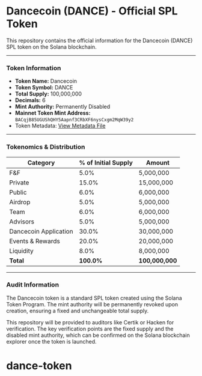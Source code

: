# Dancecoin (DANCE) - Official SPL Token

This repository contains the official information for the Dancecoin (DANCE) SPL token on the Solana blockchain.

---

### **Token Information**

* **Token Name:** Dancecoin
* **Token Symbol:** DANCE
* **Total Supply:** 100,000,000
* **Decimals:** 6
* **Mint Authority:** Permanently Disabled
* **Mainnet Token Mint Address:** `BACqjB85UGUShQHY5Aapnf3CRbXF6nysCxgm2MqW39y2`
* Token Metadata: [View Metadata File](token-metadata.json)

---

### **Tokenomics & Distribution**

| Category                  | % of Initial Supply | Amount       |
| ------------------------- | ------------------- | ------------ |
| F&F                       | 5.0%                | 5,000,000    |
| Private                   | 15.0%               | 15,000,000   |
| Public                    | 6.0%                | 6,000,000    |
| Airdrop                   | 5.0%                | 5,000,000    |
| Team                      | 6.0%                | 6,000,000    |
| Advisors                  | 5.0%                | 5,000,000    |
| Dancecoin Application     | 30.0%               | 30,000,000   |
| Events & Rewards          | 20.0%               | 20,000,000   |
| Liquidity                 | 8.0%                | 8,000,000    |
| **Total** | **100.0%** | **100,000,000**|

---

### **Audit Information**

The Dancecoin token is a standard SPL token created using the Solana Token Program. The mint authority will be permanently revoked upon creation, ensuring a fixed and unchangeable total supply.

This repository will be provided to auditors like Certik or Hacken for verification. The key verification points are the fixed supply and the disabled mint authority, which can be confirmed on the Solana blockchain explorer once the token is launched.
# dance-token
